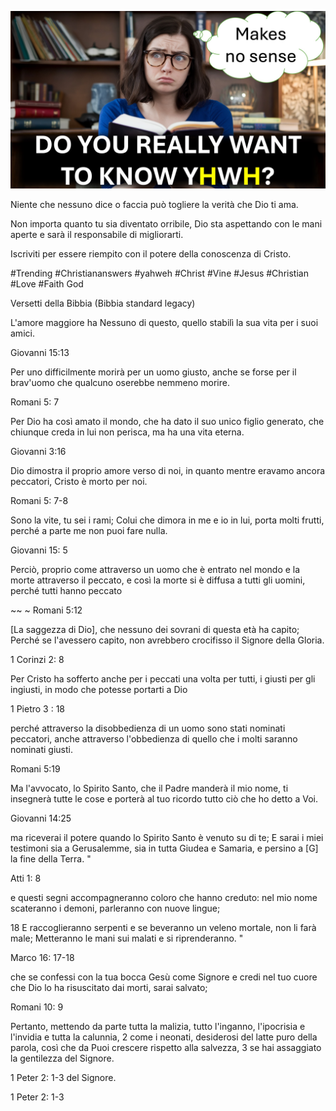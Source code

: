 ![Video cover image](../cover.jpg "cover photo")

Niente che nessuno dice o faccia può togliere la verità che Dio ti ama.

Non importa quanto tu sia diventato orribile, Dio sta aspettando con le mani aperte e sarà il responsabile di migliorarti.

Iscriviti per essere riempito con il potere della conoscenza di Cristo.

#Trending #Christiananswers #yahweh #Christ #Vine #Jesus #Christian #Love #Faith God

Versetti della Bibbia (Bibbia standard legacy)

L'amore maggiore ha Nessuno di questo, quello stabilì la sua vita per i suoi amici.

Giovanni 15:13

Per uno difficilmente morirà per un uomo giusto, anche se forse per il brav'uomo che qualcuno oserebbe nemmeno morire.

Romani 5: 7

Per Dio ha così amato il mondo, che ha dato il suo unico figlio generato, che chiunque creda in lui non perisca, ma ha una vita eterna.

Giovanni 3:16

Dio dimostra il proprio amore verso di noi, in quanto mentre eravamo ancora peccatori, Cristo è morto per noi.

Romani 5: 7-8

Sono la vite, tu sei i rami; Colui che dimora in me e io in lui, porta molti frutti, perché a parte me non puoi fare nulla.

Giovanni 15: 5

Perciò, proprio come attraverso un uomo che è entrato nel mondo e la morte attraverso il peccato, e così la morte si è diffusa a tutti gli uomini, perché tutti hanno peccato

~~ ~ Romani 5:12

[La saggezza di Dio], che nessuno dei sovrani di questa età ha capito; Perché se l'avessero capito, non avrebbero crocifisso il Signore della Gloria.

1 Corinzi 2: 8

Per Cristo ha sofferto anche per i peccati una volta per tutti, i giusti per gli ingiusti, in modo che potesse portarti a Dio

1 Pietro 3 : 18

perché attraverso la disobbedienza di un uomo sono stati nominati peccatori, anche attraverso l'obbedienza di quello che i molti saranno nominati giusti.

Romani 5:19

Ma l'avvocato, lo Spirito Santo, che il Padre manderà il mio nome, ti insegnerà tutte le cose e porterà al tuo ricordo tutto ciò che ho detto a Voi.

Giovanni 14:25

ma riceverai il potere quando lo Spirito Santo è venuto su di te; E sarai i miei testimoni sia a Gerusalemme, sia in tutta Giudea e Samaria, e persino a [G] la fine della Terra. "

Atti 1: 8

e questi segni accompagneranno coloro che hanno creduto: nel mio nome scateranno i demoni, parleranno con nuove lingue;

18 E raccoglieranno serpenti e se beveranno un veleno mortale, non li farà male; Metteranno le mani sui malati e si riprenderanno. "

Marco 16: 17-18

che se confessi con la tua bocca Gesù come Signore e credi nel tuo cuore che Dio lo ha risuscitato dai morti, sarai salvato;

Romani 10: 9

Pertanto, mettendo da parte tutta la malizia, tutto l'inganno, l'ipocrisia e l'invidia e tutta la calunnia, 2 come i neonati, desiderosi del latte puro della parola, così che da Puoi crescere rispetto alla salvezza, 3 se hai assaggiato la gentilezza del Signore.

1 Peter 2: 1-3 del Signore.

1 Peter 2: 1-3